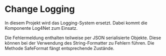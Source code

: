 # Change Logging

In diesem Projekt wird das Logging-System ersetzt. Dabei kommt die Komponente Log4Net zum Einsatz.

Die Fehlermeldung enthalten teilweise per JSON serialisierte Objekte. Diese können bei der Verwendung des String-Formatter zu Fehlern führen. Die Methode SafeFormat fängt entsprechende Zustände. 